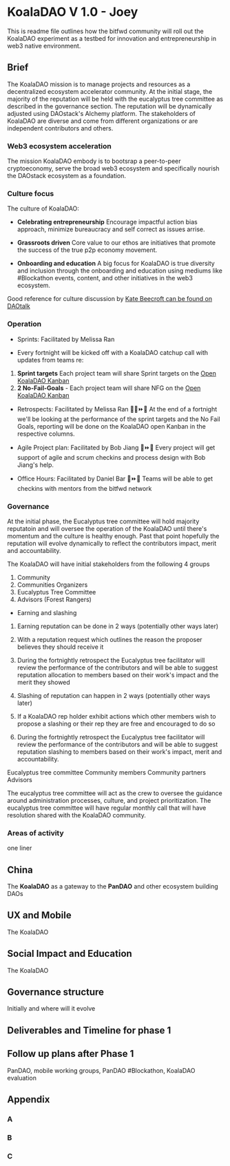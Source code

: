 # KoalaDAO V 1.0 - Joey
 This is readme file outlines how the bitfwd community will roll out the KoalaDAO experiment as a testbed for innovation and entrepreneurship in web3 native environment. 

## Brief
The KoalaDAO mission is to manage projects and resources as a decentralized ecosystem accelerator community. At the initial stage, the majority of the reputation will be held with the eucalyptus tree committee as described in the governance section. The reputation will be dynamically adjusted using DAOstack's Alchemy platform. The stakeholders of KoalaDAO are diverse and come from different organizations or are independent contributors and others. 

### Web3 ecosystem acceleration
The mission KoalaDAO embody is to bootsrap a peer-to-peer cryptoeconomy, serve the broad web3 ecosystem and specifically nourish the DAOstack ecosystem as a foundation.

### Culture focus
The culture of KoalaDAO:
- **Celebrating entrepreneurship**
 Encourage impactful action bias approach, minimize bureaucracy and self correct as issues arrise. 
 
 - **Grassroots driven** 
  Core value to our ethos are initiatives that promote the success of the true p2p economy movement. 
  
  - **Onboarding and education** 
  A big focus for KoalaDAO is true diversity and inclusion through the onboarding and education using mediums like #Blockathon events, content, and other initiatives in the web3 ecosystem.  

Good reference for culture discussion by [Kate Beecroft can be found on DAOtalk](https://daotalk.org/t/do-we-have-a-culture-of-bureacracy-in-genesis/670)

### Operation
- Sprints: Facilitated by Melissa Ran
* Every fortnight will be kicked off with a KoalaDAO catchup call with updates from teams re:
1. **Sprint targets** Each project team will share Sprint targets on the [Open KoalaDAO Kanban](https://github.com/orgs/bitfwdcommunity/projects/1#column-5827086)
1. **2 No-Fail-Goals** - Each project team will share NFG on the [Open KoalaDAO Kanban](https://github.com/orgs/bitfwdcommunity/projects/1#column-5827082)

- Retrospects: Facilitated by Melissa Ran 👸🏻⏩🌈
At the end of a fortnight we'll be looking at the performance of the sprint targets and the No Fail Goals, reporting will be done on the KoalaDAO open Kanban in the respective columns. 

- Agile Project plan: Facilitated by Bob Jiang 🐲⏩🌈
Every project will get support of agile and scrum checkins and process design with Bob Jiang's help.

- Office Hours: Facilitated by Daniel Bar 🥳⏩🌈
Teams will be able to get checkins with mentors from the bitfwd network


### Governance 
At the initial phase, the Eucalyptus tree committee will hold majority reputatoin and will oversee the operation of the KoalaDAO until there's momentum and the culture is healthy enough. Past that point hopefully the reputation will evolve dynamically to reflect the contributors impact, merit and accountability. 

The KoalaDAO will have initial stakeholders from the following 4 groups
1. Community 
1. Communities Organizers
1. Eucalyptus Tree Committee
1. Advisors (Forest Rangers)

- Earning and slashing
1. Earning reputation can be done in 2 ways (potentially other ways later)
 1. With a reputation request which outlines the reason the proposer believes they should receive it
 1. During the fortnightly retrospect the Eucalyptus tree facilitator will review the performance of the contributors and will be able to suggest reputation allocation to members based on their work's impact and the merit they showed

1. Slashing of reputation can happen in 2 ways (potentially other ways later) 
 1. If a KoalaDAO rep holder exhibit actions which other members wish to propose a slashing or their rep they are free and encouraged to do so
 1. During the fortnightly retrospect the Eucalyptus tree facilitator will review the performance of the contributors and will be able to suggest reputation slashing to members based on their work's impact, merit and accountability.
 
 

Eucalyptus tree committee 
Community members
Community partners
Advisors

The eucalyptus tree committee will act as the crew to oversee the guidance around administration processes, culture, and project prioritization. The eucalyptus tree committee will have regular monthly call that will have resolution shared with the KoalaDAO community.


### Areas of activity
one liner



## China
The **KoalaDAO** as a gateway to the **PanDAO** and other ecosystem building DAOs

## UX and Mobile
The KoalaDAO

## Social Impact and Education
The KoalaDAO

## Governance structure
Initially and where will it evolve

## Deliverables and Timeline for phase 1 

## Follow up plans after Phase 1
PanDAO, mobile working groups, PanDAO #Blockathon, KoalaDAO evaluation 

## Appendix 

### A

### B

### C
